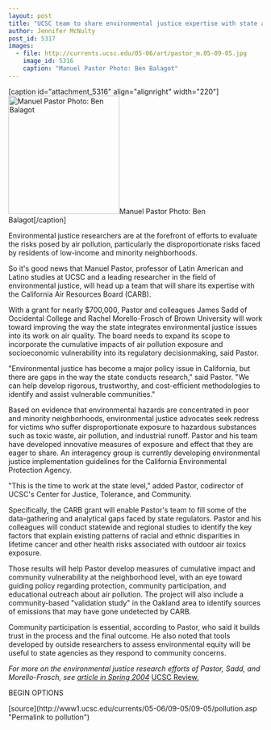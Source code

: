 ```yaml
---
layout: post
title: "UCSC team to share environmental justice expertise with state air board"
author: Jennifer McNulty
post_id: 5317
images:
  - file: http://currents.ucsc.edu/05-06/art/pastor_m.05-09-05.jpg
    image_id: 5316
    caption: "Manuel Pastor Photo: Ben Balagot"
---
```


[caption id="attachment_5316" align="alignright" width="220"]<a href="http://localhost/mysite/wp-content/uploads/2005/06/pastor_m.05-09-05.jpg"><img class="size-full wp-image-5316" src="http://localhost/mysite/wp-content/uploads/2005/06/pastor_m.05-09-05.jpg" alt="Manuel Pastor Photo: Ben Balagot" width="220" height="234" /></a>Manuel Pastor Photo: Ben Balagot[/caption]
<a name="content" id="content"></a>
<p>
  Environmental justice researchers are at the forefront of efforts to evaluate the risks posed by air pollution, particularly the disproportionate risks faced by residents of low-income and minority neighborhoods.
</p>
<p>
  <a name="OLE_LINK8" id="OLE_LINK8"></a><a name="OLE_LINK9" id="OLE_LINK9">S</a>o it's good news that Manuel Pastor, professor of Latin American and Latino studies at UCSC and a leading researcher in the field of environmental justice, will head up a team that will share its expertise with the California Air Resources Board (CARB).
</p>
<p>
  With a grant for nearly $700,000, Pastor and colleagues James Sadd of Occidental College and Rachel Morello-Frosch of Brown University will work toward improving the way the state integrates environmental justice issues into its work on air quality. The board needs to expand its scope to incorporate the cumulative impacts of air pollution exposure and socioeconomic vulnerability into its regulatory decisionmaking, said Pastor.
</p>
<p>
  "Environmental justice has become a major policy issue in California, but there are gaps in the way the state conducts research," said Pastor. "We can help develop rigorous, trustworthy, and cost-efficient methodologies to identify and assist vulnerable communities."
</p>
<p>
  Based on evidence that environmental hazards are concentrated in poor and minority neighborhoods, environmental justice advocates seek redress for victims who suffer disproportionate exposure to hazardous substances such as toxic waste, air pollution, and industrial runoff. Pastor and his team have developed innovative measures of exposure and effect that they are eager to share. An interagency group is currently developing environmental justice implementation guidelines for the California Environmental Protection Agency.
</p>
<p>
  "This is the time to work at the state level," added Pastor, codirector of UCSC's Center for Justice, Tolerance, and Community.
</p>
<p>
  Specifically, the CARB grant will enable Pastor's team to fill some of the data-gathering and analytical gaps faced by state regulators. Pastor and his colleagues will conduct statewide and regional studies to identify the key factors that explain existing patterns of racial and ethnic disparities in lifetime cancer and other health risks associated with outdoor air toxics exposure.
</p>
<p>
  Those results will help Pastor develop measures of cumulative impact and community vulnerability at the neighborhood level, with an eye toward guiding policy regarding protection, community participation, and educational outreach about air pollution. The project will also include a community-based "validation study" in the Oakland area to identify sources of emissions that may have gone undetected by CARB.
</p>
<p>
  Community participation is essential, according to Pastor, who said it builds trust in the process and the final outcome. He also noted that tools developed by outside researchers to assess environmental equity will be useful to state agencies as they respond to community concerns.
</p>
<p>
  <em>For more on the environmental justice research efforts of Pastor, Sadd, and Morello-Frosch, see <a href="http://review.ucsc.edu/spring04/exposure.html">article in Spring 2004</a></em> <a href="http://review.ucsc.edu/spring04/exposure.html">UCSC Review.</a>
</p>
<p>
  BEGIN OPTIONS <input name="t1" size="-1" type="hidden">
</p>




</p>
[source](http://www1.ucsc.edu/currents/05-06/09-05/09-05/pollution.asp "Permalink to pollution")
